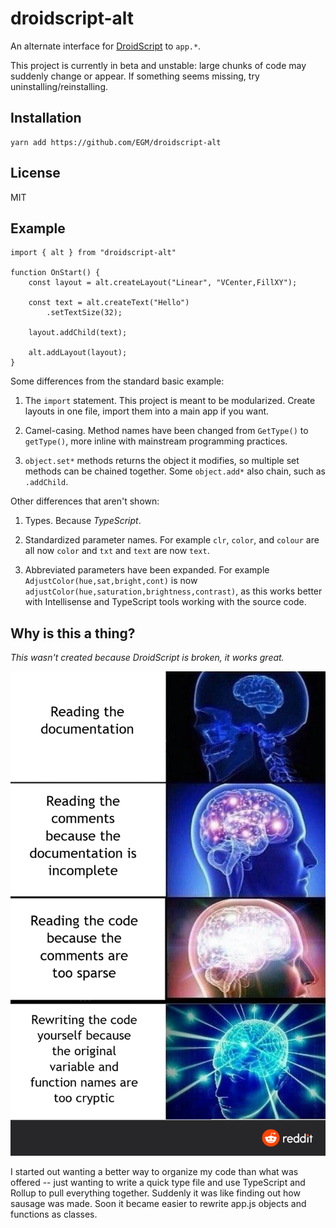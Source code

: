 # droidscript-alt

An alternate interface for [DroidScript](http://droidscript.org/) to `app.*`.

This project is currently in beta and unstable: large chunks of code may suddenly change or appear. If something seems missing, try uninstalling/reinstalling.

## Installation

```
yarn add https://github.com/EGM/droidscript-alt
```

## License

MIT

## Example

```
import { alt } from "droidscript-alt"

function OnStart() {
    const layout = alt.createLayout("Linear", "VCenter,FillXY");

    const text = alt.createText("Hello")
        .setTextSize(32);

    layout.addChild(text);

    alt.addLayout(layout);
}
```
Some differences from the standard basic example:

1. The `import` statement. This project is meant to be modularized. Create layouts in one file, import them into a main app if you want.

2. Camel-casing. Method names have been changed from `GetType()` to `getType()`, more inline with mainstream programming practices.

3. `object.set*` methods returns the object it modifies, so multiple set methods can be chained together. Some `object.add*` also chain, such as `.addChild`.

Other differences that aren't shown:

1. Types. Because *TypeScript*.

2. Standardized parameter names. For example `clr`, `color`, and `colour` are all now `color` and `txt` and `text` are now `text`.

3. Abbreviated parameters have been expanded. For example `AdjustColor(hue,sat,bright,cont)` is now `adjustColor(hue,saturation,brightness,contrast)`, as this works better with Intellisense and TypeScript tools working with the source code.

## Why is this a thing?

*This wasn't created because DroidScript is broken, it works great.*

![cartoon](https://github.com/EGM/droidscript-alt/raw/master/19ff247.png)

I started out wanting a better way to organize my code than what was offered -- just wanting to write a quick type file and use TypeScript and Rollup to pull everything together. Suddenly it was like finding out how sausage was made. Soon it became easier to rewrite app.js objects and functions as classes.